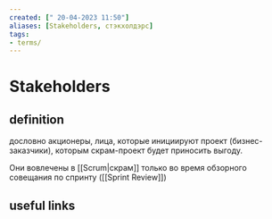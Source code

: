 ```yaml
---
created: [" 20-04-2023 11:50"]
aliases: [Stakeholders, стэкхолдэрс]
tags:
- terms/
---
```


# Stakeholders

## definition

дословно акционеры, лица, которые инициируют проект (бизнес-заказчики), которым скрам-проект будет приносить выгоду. 

Они вовлечены в [[Scrum|скрам]] только во время обзорного совещания по спринту ([[Sprint Review]])

## useful links
